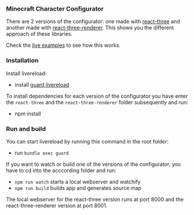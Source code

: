 ### Minecraft Character Configurator

There are 2 versions of the configurator: one made with [react-three](https://github.com/Izzimach/react-three) and another made with [react-three-renderer](https://github.com/toxicFork/react-three-renderer). This shows you the different approach of these libraries.

Check the [live examples](http://data.tweedegolf.nl/minecraft/) to see how this works.

### Installation

Install livereload:

  - install [guard livereload](https://github.com/guard/guard-livereload)

To install dependencies for each version of the configurator you have enter the `react-three` and the `react-three-renderer` folder subsequently and run:

  - npm install

### Run and build

You can start livereload by running this command in the root folder:

  - run `bundle exec guard`


If you want to watch or build one of the versions of the configurator, you have to cd into the acccording folder and run:

 - `npm run watch` starts a local webserver and watchify
 - `npm run build` builds app and generates source map

The local webserver for the react-three version runs at port 8000 and the react-three-renderer version at port 8001.
